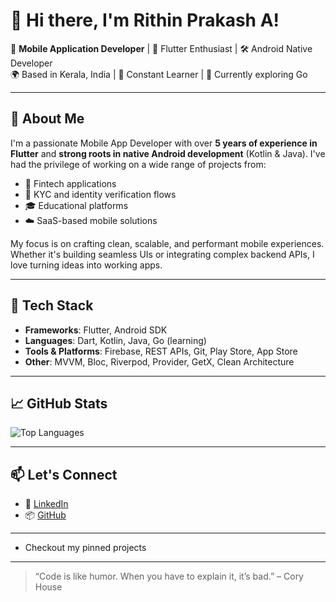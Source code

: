 # 👋 Hi there, I'm Rithin Prakash A!

🎯 **Mobile Application Developer** | 💙 Flutter Enthusiast | 🛠️ Android Native Developer  
🌍 Based in Kerala, India | 🔄 Constant Learner | 🐹 Currently exploring Go

---

## 🚀 About Me

I'm a passionate Mobile App Developer with over **5 years of experience in Flutter** and **strong roots in native Android development** (Kotlin & Java). I've had the privilege of working on a wide range of projects from:

- 📲 Fintech applications
- 🔐 KYC and identity verification flows
- 🎓 Educational platforms
- ☁️ SaaS-based mobile solutions

My focus is on crafting clean, scalable, and performant mobile experiences. Whether it's building seamless UIs or integrating complex backend APIs, I love turning ideas into working apps.

---

## 🧰 Tech Stack

- **Frameworks**: Flutter, Android SDK
- **Languages**: Dart, Kotlin, Java, Go (learning)
- **Tools & Platforms**: Firebase, REST APIs, Git, Play Store, App Store
- **Other**: MVVM, Bloc, Riverpod, Provider, GetX, Clean Architecture

---

## 📈 GitHub Stats

![Top Languages](https://github-readme-stats.vercel.app/api/top-langs/?username=rithin-prakash&layout=compact&theme=github_dark)

---

## 📫 Let's Connect

- 💼 [LinkedIn](https://www.linkedin.com/in/rithinprakasha)
- 📦 [GitHub](https://github.com/rithin-prakash)

---

- Checkout my pinned projects

---

> “Code is like humor. When you have to explain it, it’s bad.” – Cory House

